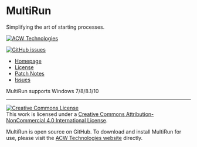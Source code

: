 # MultiRun
Simplifying the art of starting processes.

[![ACW Technologies](https://img.shields.io/badge/Developed%20by-ACW%20Technologies-orange.svg?style=flat-square)](http://acwtechnologies.co.uk/software/multirun)

[![GitHub issues](https://img.shields.io/github/issues/ACWTechnologiesAdmin/MultiRun.svg?style=flat-square)](https://github.com/ACWTechnologiesAdmin/MultiRun/issues)

- [Homepage](http://acwtechnologies.co.uk/software/multirun)
- [License](LICENSE.txt)
- [Patch Notes](http://acwtechnologies.co.uk/software/multirun#patch-notes)
- [Issues](https://github.com/ACWTechnologiesAdmin/MultiRun/issues)

MultiRun supports Windows 7/8/8.1/10
<hr>

<a rel="license" href="http://creativecommons.org/licenses/by-nc/4.0/"><img alt="Creative Commons License" style="border-width:0" src="https://i.creativecommons.org/l/by-nc/4.0/88x31.png" /></a><br />This work is licensed under a <a rel="license" href="http://creativecommons.org/licenses/by-nc/4.0/">Creative Commons Attribution-NonCommercial 4.0 International License</a>.

MultiRun is open source on GitHub. To download and install MultiRun for use, please visit the [ACW Technologies website](http://acwtechnologies.co.uk/software/multirun) directly.
